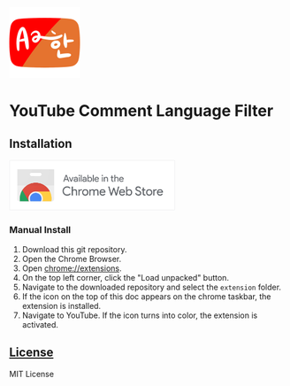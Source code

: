 <a href = "https://chrome.google.com/webstore/detail/youtube-comment-language/pliobnchkbenbollnjaaojhbjkjgfkni">
<img src = "extension/images/min-icon512.png" width = "128px">
</a>

# YouTube Comment Language Filter

## Installation

<a href = "https://chrome.google.com/webstore/detail/youtube-comment-language/pliobnchkbenbollnjaaojhbjkjgfkni">
<img src = "projfiles/chrome-web-store-banner/min-ChromeWebStore_BadgeWBorder.png" width = "300px" alt = "Available in the Chrome Web Store">
</a>

### Manual Install
1. Download this git repository.
1. Open the Chrome Browser.
1. Open [chrome://extensions](chrome://extensions).
1. On the top left corner, click the "Load unpacked" button.
1. Navigate to the downloaded repository and select the `extension` folder.
1. If the icon on the top of this doc appears on the chrome taskbar, the extension is installed.
1. Navigate to YouTube. If the icon turns into color, the extension is activated.

## [License](LICENSE.md)

MIT License